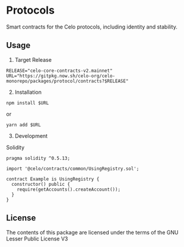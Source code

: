 # Protocols

Smart contracts for the Celo protocols, including identity and stability.

## Usage

1. Target Release

```
RELEASE="celo-core-contracts-v2.mainnet"
URL="https://gitpkg.now.sh/celo-org/celo-monorepo/packages/protocol/contracts?$RELEASE"
```

2. Installation

`npm install $URL`

or

`yarn add $URL`

3. Development

Solidity

```solidity
pragma solidity ^0.5.13;

import '@celo/contracts/common/UsingRegistry.sol';

contract Example is UsingRegistry {
  constructor() public {
    require(getAccounts().createAccount());
  }
}
```

## License

The contents of this package are licensed under the terms of the GNU Lesser Public License V3
